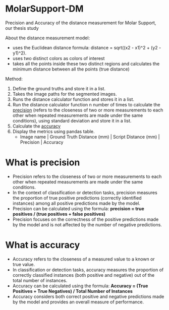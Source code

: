 # MolarSupport-DM
Precision and Accuracy of the distance measurement for Molar Support, our thesis study

About the distance measurement model:
- uses the Euclidean distance formula: distance = sqrt((x2 - x1)^2 + (y2 - y1)^2).
- uses two distinct colors as colors of interest
- takes all the points inside these two distinct regions and calculates the minimum distance between all the points (true distance)

Method:

1. Define the ground truths and store it in a list.
2. Takes the image paths for the segmented images.
3. Runs the distance calculator function and stores it in a list.
4. Run the distance calculator function n number of times to calculate the [precision](#what-is-precision) (refers to the closeness of two or more measurements to each other when repeated measurements are made under the same conditions), using standard deviation and store it in a list.
5. Calculate the [accuracy](#what-is-accuracy)
6. Display the metrics using pandas table.
    - Image name | Ground Truth Distance (mm) | Script Distance (mm) | Precision | Accuracy

# What is precision
- Precision refers to the closeness of two or more measurements to each other when repeated measurements are made under the same conditions.
- In the context of classification or detection tasks, precision measures the proportion of true positive predictions (correctly identified instances) among all positive predictions made by the model.
- Precision can be calculated using the formula: **precision = true positives / (true positives + false positives)**
- Precision focuses on the correctness of the positive predictions made by the model and is not affected by the number of negative predictions.

# What is accuracy
- Accuracy refers to the closeness of a measured value to a known or true value.
- In classification or detection tasks, accuracy measures the proportion of correctly classified instances (both positive and negative) out of the total number of instances.
- Accuracy can be calculated using the formula: **Accuracy = (True Positives + True Negatives) / Total Number of Instances**
- Accuracy considers both correct positive and negative predictions made by the model and provides an overall measure of performance.

